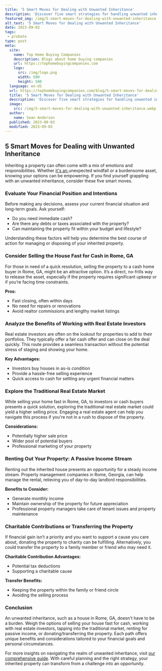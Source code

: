 ```yaml
---
title: '5 Smart Moves for Dealing with Unwanted Inheritance'
description: 'Discover five smart strategies for handling unwanted inheritance with curiosity and grace. Navigate the complexities and make informed decisions.'
featured_img: /img/5-smart-moves-for-dealing-with-unwanted-inheritance.webp
alt_text: '5 Smart Moves for Dealing with Unwanted Inheritance'
date: 2023-09-03
tags:
 - probate
type: post
meta:
  site:
    name: Top Home Buying Companies
    description: Blogs about home buying companies
    url: https://tophomebuyingcompanies.com
    logo:
      src: /img/logo.png
      width: 500
      height: 500
  language: en-US
  url: https://tophomebuyingcompanies.com/blog/5-smart-moves-for-dealing-with-unwanted-inheritance
  title: '5 Smart Moves for Dealing with Unwanted Inheritance'
  description: 'Discover five smart strategies for handling unwanted inheritance with curiosity and grace. Navigate the complexities and make informed decisions.'
  image:
    src: /img/5-smart-moves-for-dealing-with-unwanted-inheritance.webp
  author:
    name: Sean Anderson
  published: 2023-09-03
  modified: 2023-09-03
---
```



## 5 Smart Moves for Dealing with Unwanted Inheritance

Inheriting a property can often come with a mix of emotions and responsibilities. Whether [it's   an  ](https://tophomebuyingcompanies.com/blog/inherited-a-property-you-dont-want-heres-what-to-do)unexpected windfall or a burdensome asset, knowing your options can be empowering. If you find yourself grappling with an unwanted inheritance, consider these five smart moves.

### Evaluate Your Financial Position and Intentions

Before making any decisions, assess your current financial situation and long-term goals. Ask yourself:
  - Do you need immediate cash?
  - Are there any debts or taxes associated with the property?
  - Can maintaining the property fit within your budget and lifestyle?

Understanding these factors will help you determine the best course of action for managing or disposing of your inherited property.

### Consider Selling the House Fast for Cash in Rome, GA

For those in need of a quick resolution, selling the property to a cash home buyer in Rome, GA, might be an attractive option. It’s a direct, no-frills way to release the asset, especially if the property requires significant upkeep or if you’re facing time constraints.

**Pros:**
  - Fast closing, often within days
  - No need for repairs or renovations
  - Avoid realtor commissions and lengthy market listings

### Analyze the Benefits of Working with Real Estate Investors

Real estate investors are often on the lookout for properties to add to their portfolios. They typically offer a fair cash offer and can close on the deal quickly. This route provides a seamless transaction without the potential stress of staging and showing your home.

**Key Advantages:**
  - Investors buy houses in as-is condition
  - Provide a hassle-free selling experience
  - Quick access to cash for settling any urgent financial matters

### Explore the Traditional Real Estate Market

While selling your home fast in Rome, GA, to investors or cash buyers presents a quick solution, exploring the traditional real estate market could yield a higher selling price. Engaging a real estate agent can help you navigate this process if you're not in a rush to dispose of the property.

**Considerations:**
  - Potentially higher sale price
  - Wider pool of potential buyers
  - Professional marketing of your property

### Renting Out Your Property: A Passive Income Stream

Renting out the inherited house presents an opportunity for a steady income stream. Property management companies in Rome, Georgia, can help manage the rental, relieving you of day-to-day landlord responsibilities.

**Benefits to Consider:**
  - Generate monthly income
  - Maintain ownership of the property for future appreciation
  - Professional property managers take care of tenant issues and property maintenance

### Charitable Contributions or Transferring the Property

If financial gain isn’t a priority and you want to support a cause you care about, donating the property to charity can be fulfilling. Alternatively, you could transfer the property to a family member or friend who may need it.

**Charitable Contribution Advantages:**
  - Potential tax deductions
  - Supporting a charitable cause

**Transfer Benefits:**
  - Keeping the property within the family or friend circle
  - Avoiding the selling process

### Conclusion

An unwanted inheritance, such as a house in Rome, GA, doesn't have to be a burden. Weigh the options of selling your house fast for cash, working with real estate investors, tapping into the traditional market, renting for passive income, or donating/transferring the property. Each path offers unique benefits and considerations tailored to your financial goals and personal circumstances.

For more insights on navigating the realm of unwanted inheritance, visit [our comprehensive guide](https://tophomebuyingcompanies.com/blog/unwanted-inherited-house-discover-your-options-now/). With careful planning and the right strategy, your inherited property can transform from a challenge into an opportunity.